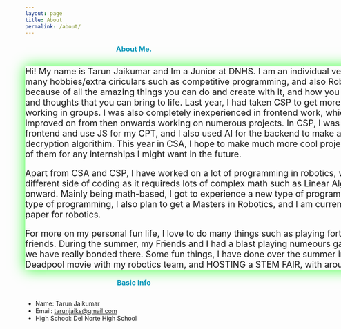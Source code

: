 ```yaml
---
layout: page
title: About
permalink: /about/
---
```


<h3>About Me.</h3>

<div class="About-me">
<p>Hi! My name is Tarun Jaikumar and Im a Junior at DNHS. I am an individual very focused into STEM doing many hobbies/extra ciriculars such as competitive programming, and also Robotics. I love technology, because of all the amazing things you can do and create with it, and how you have limitless possibilities and thoughts that you can bring to life. Last year, I had taken CSP to get more familiar with coding, and working in groups. I was also completely inexperienced in frontend work, which I have completed improved on from then onwards working on numerous projects. In CSP, I was able to make a cool frontend and use JS for my CPT, and I also used AI for the backend to make an encryption algorithim and decryption algorithim. This year in CSA, I hope to make much more cool projects and hopefully use some of them for any internships I might want in the future. </p>



<p>Apart from CSA and CSP, I have worked on a lot of programming in robotics, which is a completely different side of coding as it requireds lots of complex math such as Linear Algebra, and Calculus 2 and onward. Mainly being math-based, I got to experience a new type of programming. Due to my love of this type of programming, I also plan to get a Masters in Robotics, and I am currently ideating a Research paper for robotics.  </p>



<p>For more on my personal fun life, I love to do many things such as playing fortnite and basketball with my friends. During the summer, my Friends and I had a blast playing numeours gamed with each other, and we have really bonded there. Some fun things, I have done over the summer include watching the new Deadpool movie with my robotics team, and HOSTING a STEM FAIR, with around 100 audience attendees. </p>

</div>



<div class="Images">

</div>



<h3>Basic Info</h3>



- Name: Tarun Jaikumar
- Email: tarunjaiks@gmail.com
- High School: Del Norte High School







<style>

   @keyframes bounce {
            0%, 20%, 50%, 80%, 100% {
                transform: translateY(0);
                color: #0D98BA; 
            }
            40% {
                transform: translateY(-5px); 
                color: #32cd32; 
            }
            60% {
                transform: translateY(-5px); /
                color: #32cd32; 
            }
    }
    h3 {
        text-align: center;
        margin: 20px 0; 
        margin-bottom:30px;
        color: #ff4500; 
        animation: bounce 2s infinite;
    }

    p{
        font-size:20px;
    }

    .About-me{
        border:5px;
        width:1000px;
         box-shadow: 0 0 30px rgba(0, 255, 0, 0.8);
    }

</style>



